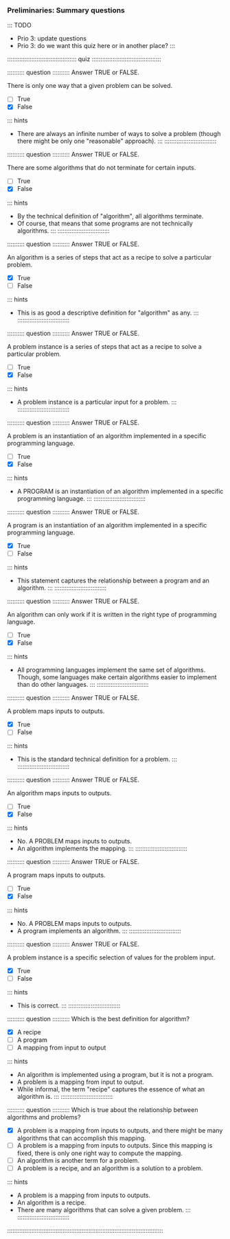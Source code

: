 
### Preliminaries: Summary questions

::: TODO
- Prio 3: update questions
- Prio 3: do we want this quiz here or in another place?
:::

:::::::::::::::::::::::::::::::::::::::: quiz ::::::::::::::::::::::::::::::::::::::::

:::::::::: question ::::::::::
Answer TRUE or FALSE.

There is only one way that a given problem can be solved.

- [ ] True
- [x] False

::: hints
- There are always an infinite number of ways to solve a
problem (though there might be only one "reasonable" approach).
:::
::::::::::::::::::::::::::::::



:::::::::: question ::::::::::
Answer TRUE or FALSE.

There are some algorithms that do not terminate for certain inputs.

- [ ] True
- [x] False

::: hints
- By the technical definition of "algorithm", all algorithms terminate.
- Of course, that means that some programs are not technically algorithms.
:::
::::::::::::::::::::::::::::::



:::::::::: question ::::::::::
Answer TRUE or FALSE.

An algorithm is a series of steps that act as a recipe to solve a particular problem.

- [x] True
- [ ] False

::: hints
- This is as good a descriptive definition for "algorithm" as any.
:::
::::::::::::::::::::::::::::::



:::::::::: question ::::::::::
Answer TRUE or FALSE.

A problem instance is a series of steps that act as a recipe to solve a particular problem.

- [ ] True
- [x] False

::: hints
- A problem instance is a particular input for a problem.
:::
::::::::::::::::::::::::::::::



:::::::::: question ::::::::::
Answer TRUE or FALSE.

A problem is an instantiation of an algorithm implemented in a specific programming language.


- [ ] True
- [x] False

::: hints
- A PROGRAM is an instantiation of an algorithm implemented in a specific programming language.
:::
::::::::::::::::::::::::::::::



:::::::::: question ::::::::::
Answer TRUE or FALSE.

A program is an instantiation of an algorithm implemented in a specific programming language.


- [x] True
- [ ] False

::: hints
- This statement captures the relationship between a program and an algorithm.
:::
::::::::::::::::::::::::::::::



:::::::::: question ::::::::::
Answer TRUE or FALSE.

An algorithm can only work if it is written in the right type of programming language.


- [ ] True
- [x] False

::: hints
- All programming languages implement the same set of
algorithms. Though, some languages make certain algorithms
easier to implement than do other languages.
:::
::::::::::::::::::::::::::::::



:::::::::: question ::::::::::
Answer TRUE or FALSE.

A problem maps inputs to outputs.

- [x] True
- [ ] False

::: hints
- This is the standard technical definition for a problem.
:::
::::::::::::::::::::::::::::::



:::::::::: question ::::::::::
Answer TRUE or FALSE.

An algorithm maps inputs to outputs.

- [ ] True
- [x] False

::: hints
- No. A PROBLEM maps inputs to outputs.
- An algorithm implements the mapping.
:::
::::::::::::::::::::::::::::::



:::::::::: question ::::::::::
Answer TRUE or FALSE.

A program maps inputs to outputs.

- [ ] True
- [x] False

::: hints
- No. A PROBLEM maps inputs to outputs.
- A program implements an algorithm.
:::
::::::::::::::::::::::::::::::



:::::::::: question ::::::::::
Answer TRUE or FALSE.

A problem instance is a specific selection of values for the problem input.

- [x] True
- [ ] False

::: hints
- This is correct.
:::
::::::::::::::::::::::::::::::



:::::::::: question ::::::::::
Which is the best definition for algorithm?

- [x] A recipe
- [ ] A program
- [ ] A mapping from input to output

::: hints
- An algorithm is implemented using a program, but it is not a program.
- A problem is a mapping from input to output.
- While informal, the term "recipe" captures the essence of what an algorithm is.
:::
::::::::::::::::::::::::::::::



:::::::::: question ::::::::::
Which is true about the relationship between algorithms and problems?

- [x] A problem is a mapping from inputs to
outputs, and there might be many algorithms that can accomplish this mapping.
- [ ] A problem is a mapping from inputs to outputs.
Since this mapping is fixed, there is only one right way to compute the mapping.
- [ ] An algorithm is another term for a problem.
- [ ] A problem is a recipe, and an algorithm is a solution to a problem.

::: hints
- A problem is a mapping from inputs to outputs.
- An algorithm is a recipe.
- There are many algorithms that can solve a given problem.
:::
::::::::::::::::::::::::::::::

::::::::::::::::::::::::::::::::::::::::::::::::::::::::::::::::::::::::::::::::::::::::::

